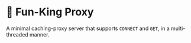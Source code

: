 # 👑 Fun-King Proxy
A minimal caching-proxy server that supports `CONNECT` and `GET`, in a multi-threaded manner.
